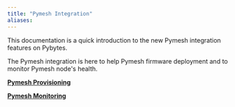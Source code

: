 ```yaml
---
title: "Pymesh Integration"
aliases:
---
```


This documentation is a quick introduction to the new Pymesh integration features on Pybytes.

The Pymesh integration is here to help Pymesh firmware deployment and to monitor Pymesh node's health.

[**Pymesh Provisioning**](/pybytes/pymeshintegration/provisioning)

[**Pymesh Monitoring**](/pybytes/pymeshintegration/monitoring)
